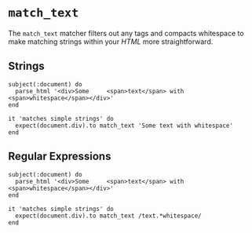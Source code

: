 # `match_text`

The `match_text` matcher filters out any tags and compacts whitespace to make matching strings within your _HTML_ more straightforward.

## Strings

```rspec:html
subject(:document) do
  parse_html '<div>Some     <span>text</span> with   <span>whitespace</span></div>'
end

it 'matches simple strings' do
  expect(document.div).to match_text 'Some text with whitespace'
end
```

## Regular Expressions

```rspec:html
subject(:document) do
  parse_html '<div>Some     <span>text</span> with   <span>whitespace</span></div>'
end

it 'matches simple strings' do
  expect(document.div).to match_text /text.*whitespace/
end
```
